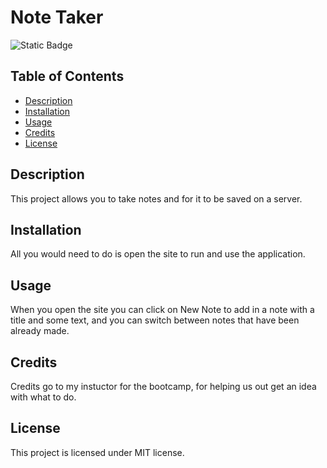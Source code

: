 # Note Taker

![Static Badge](https://img.shields.io/badge/License-MIT-blue)

## Table of Contents
- [Description](#description)
- [Installation](#installation)
- [Usage](#usage)
- [Credits](#credits)
- [License](#license)

## Description
This project allows you to take notes and for it to be saved on a server.

## Installation
All you would need to do is open the site to run and use the application.

## Usage
When you open the site you can click on New Note to add in a note with a title and some text, and you can switch between notes that have been already made.


## Credits
Credits go to my instuctor for the bootcamp, for helping us out get an idea with what to do.

## License

This project is licensed under MIT license.